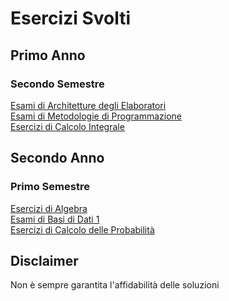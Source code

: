 # Esercizi Svolti
## Primo Anno
### Secondo Semestre
[Esami di Architetture degli Elaboratori](https://github.com/CasuFrost/University_notes/tree/main/Primo%20Anno/Secondo%20Semestre/Architetture%20degli%20elaboratori/Esami%20svolti/pdf) \
[Esami di Metodologie di Programmazione](https://github.com/CasuFrost/University_notes/tree/main/Primo%20Anno/Secondo%20Semestre/Metodologie%20di%20Programmazione/Esami%20svolti) \
[Esercizi di Calcolo Integrale](https://github.com/CasuFrost/University_notes/tree/main/Primo%20Anno/Secondo%20Semestre/Calcolo%20Integrale/Esercizi%20Svolti)
## Secondo Anno
### Primo Semestre
[Esercizi di Algebra](https://github.com/CasuFrost/University_notes/tree/main/Secondo%20Anno/Algebra/Prep%20Esame)  \
[Esami di Basi di Dati 1](https://github.com/CasuFrost/University_notes/tree/main/Secondo%20Anno/Basi%20di%20Dati%201/Esami%20Svolti) \
[Esercizi di Calcolo delle Probabilità](https://github.com/CasuFrost/University_notes/tree/main/Secondo%20Anno/Calcolo%20delle%20Probabilita/Esercizi%20Ed%20Esami)

 ## Disclaimer
Non è sempre garantita l'affidabilità delle soluzioni
